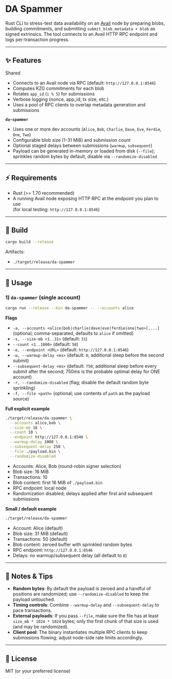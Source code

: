 # DA Spammer

Rust CLI to stress-test data availability on an [Avail](https://www.availproject.org/) node by preparing blobs, building commitments, and submitting `submit_blob_metadata + blob` as signed extrinsics. The tool connects to an Avail HTTP RPC endpoint and logs per-transaction progress.

---

## ✨ Features

Shared

- Connects to an Avail node via RPC (default: `http://127.0.0.1:8546`)
- Computes KZG commitments for each blob
- Rotates `app_id` (`i % 5`) for submissions
- Verbose logging (nonce, app_id, tx size, etc.)
- Uses a pool of RPC clients to overlap metadata generation and submissions

**`da-spammer`**

- Uses one or more dev accounts (`Alice`, `Bob`, `Charlie`, `Dave`, `Eve`, `Ferdie`, `One`, `Two`)
- Configurable blob size (1-31 MiB) and submission count
- Optional staged delays between submissions (`warmup`, `subsequent`)
- Payload can be generated in-memory or loaded from disk (`--file`); sprinkles random bytes by default, disable via `--randomize-disabled`

---

## ⚡ Requirements

- Rust (>= 1.70 recommended)
- A running Avail node exposing HTTP RPC at the endpoint you plan to use  
  (for local testing: `http://127.0.0.1:8546`)

---

## 🔧 Build

```bash
cargo build --release
```

Artifacts:

- `./target/release/da-spammer`

---

## 🚀 Usage

### 1) `da-spammer` (single account)

```bash
cargo run --release --bin da-spammer -- --accounts alice
```

**Flags**

- `-a, --accounts <alice|bob|charlie|dave|eve|ferdie|one|two>[,...]` (optional; comma-separated, defaults to `alice` if omitted)
- `-s, --size-mb <1..31>` (default: `31`)
- `--count <1..1000>` (default: `50`)
- `-e, --endpoint <URL>` (default: `http://127.0.0.1:8546`)
- `-w, --warmup-delay <ms>` (default: `0`; additional sleep before the second submit)
- `--subsequent-delay <ms>` (default: `750`; additional sleep before every submit after the second; 750ms is the probable optimal delay for ONE account)
- `-r, --randomize-disabled` (flag; disable the default random byte sprinkling)
- `-f, --file <path>` (optional; use contents of `path` as the payload source)

**Full explicit example**

```bash
./target/release/da-spammer \
  --accounts alice,bob \
  --size-mb 16 \
  --count 10 \
  --endpoint http://127.0.0.1:8546 \
  --warmup-delay 1000 \
  --subsequent-delay 250 \
  --file ./payload.bin \
  --randomize-disabled
```

- Accounts: Alice, Bob (round-robin signer selection)
- Blob size: 16 MiB
- Transactions: 10
- Blob content: first 16 MiB of `./payload.bin`
- RPC endpoint: local node
- Randomization disabled; delays applied after first and subsequent submissions

**Small / default example**

```bash
./target/release/da-spammer
```

- Account: Alice (default)
- Blob size: 31 MiB (default)
- Transactions: 50 (default)
- Blob content: zeroed buffer with sprinkled random bytes
- RPC endpoint: `http://127.0.0.1:8546`
- Delays: no warmup/subsequent delay (all default to `0`)

---

## 📝 Notes & Tips

- **Random bytes**: By default the payload is zeroed and a handful of positions are randomized; use `--randomize-disabled` to keep the payload untouched.
- **Timing controls**: Combine `--warmup-delay` and `--subsequent-delay` to pace transactions.
- **External payloads**: If you pass `--file`, make sure the file has at least `size_mb * 1024 * 1024` bytes; only the first chunk of that size is used (and may be randomized).
- **Client pool**: The binary instantiates multiple RPC clients to keep submissions flowing; adjust node-side rate limits accordingly.

---

## 📜 License

MIT (or your preferred license)

